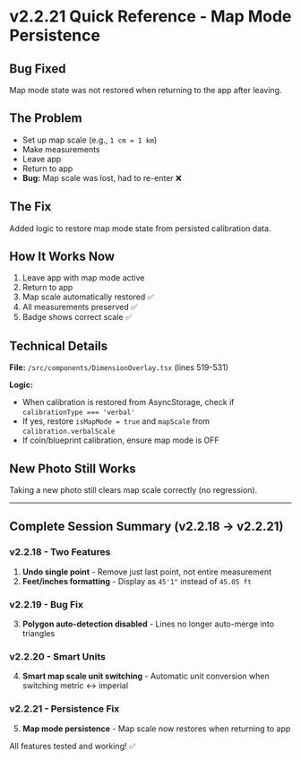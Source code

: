 # v2.2.21 Quick Reference - Map Mode Persistence

## Bug Fixed
Map mode state was not restored when returning to the app after leaving.

## The Problem
- Set up map scale (e.g., `1 cm = 1 km`)
- Make measurements
- Leave app
- Return to app
- **Bug:** Map scale was lost, had to re-enter ❌

## The Fix
Added logic to restore map mode state from persisted calibration data.

## How It Works Now
1. Leave app with map mode active
2. Return to app
3. Map scale automatically restored ✅
4. All measurements preserved ✅
5. Badge shows correct scale ✅

## Technical Details
**File:** `/src/components/DimensionOverlay.tsx` (lines 519-531)

**Logic:**
- When calibration is restored from AsyncStorage, check if `calibrationType === 'verbal'`
- If yes, restore `isMapMode = true` and `mapScale` from `calibration.verbalScale`
- If coin/blueprint calibration, ensure map mode is OFF

## New Photo Still Works
Taking a new photo still clears map scale correctly (no regression).

---

## Complete Session Summary (v2.2.18 → v2.2.21)

### v2.2.18 - Two Features
1. **Undo single point** - Remove just last point, not entire measurement
2. **Feet/inches formatting** - Display as `45'1"` instead of `45.05 ft`

### v2.2.19 - Bug Fix
3. **Polygon auto-detection disabled** - Lines no longer auto-merge into triangles

### v2.2.20 - Smart Units
4. **Smart map scale unit switching** - Automatic unit conversion when switching metric ↔ imperial

### v2.2.21 - Persistence Fix
5. **Map mode persistence** - Map scale now restores when returning to app

All features tested and working! ✅

